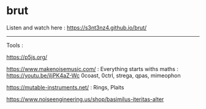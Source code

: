 # brut

Listen and watch here : https://s3nt3nz4.github.io/brut/

-------------------------------------------------------
Tools :

https://p5js.org/

https://www.makenoisemusic.com/ : 
Everything starts withs maths : https://youtu.be/iljPK4aZ-Wc
0coast, 0ctrl, strega, qpas, mimeophon

https://mutable-instruments.net/ : 
Rings, Plaits

https://www.noiseengineering.us/shop/basimilus-iteritas-alter
